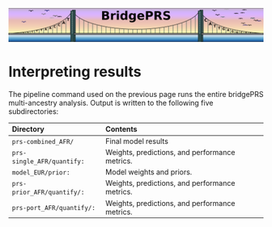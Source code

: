 ![Screenshot](img/slim/quikstart_logo3.png)

# Interpreting results 

The pipeline command used on the previous page runs the entire bridgePRS multi-ancestry 
analysis. Output is written to the following five subdirectories:

Directory|Contents|
:------------------------|:------------------------|
 `prs-combined_AFR/`        | Final model results |
 `prs-single_AFR/quantify:` |  Weights, predictions, and performance metrics. 
 `model_EUR/prior:`         | Model weights and priors. 
 `prs-prior_AFR/quantify/:` |  Weights, predictions, and performance metrics. 
 `prs-port_AFR/quantify/:`  | Weights, predictions, and performance metrics. 



